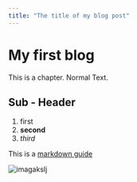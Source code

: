 ```yaml
---
title: "The title of my blog post"
---
```


# My first blog

This is a chapter. Normal Text.

## Sub - Header

1. first
2. **second**
3. *third*

This is a [markdown guide](https://github.com/adam-p/markdown-here/wiki/Markdown-Here-Cheatsheet)


![imagakslj](https://upload.wikimedia.org/wikipedia/commons/6/66/An_up-close_picture_of_a_curious_male_domestic_shorthair_tabby_cat.jpg)

